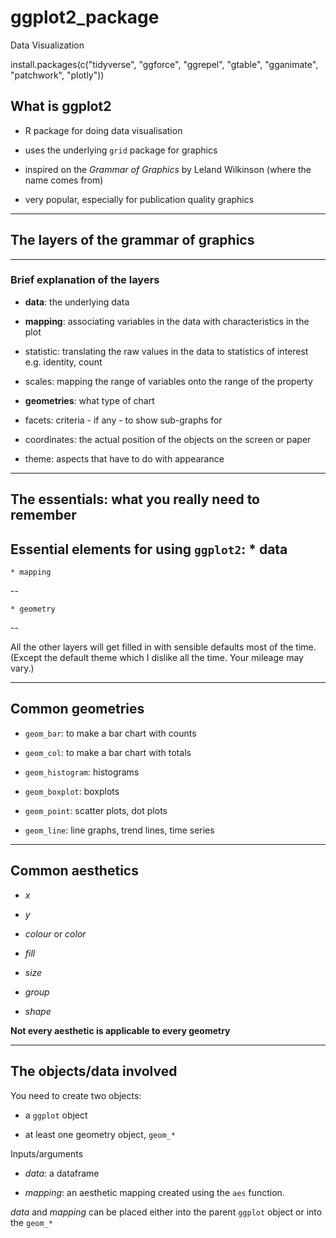# ggplot2_package
Data Visualization

install.packages(c("tidyverse", "ggforce", "ggrepel", "gtable", "gganimate", "patchwork",
                   "plotly"))

## What is ggplot2

  * R package for doing data visualisation
  
  * uses the underlying `grid` package for graphics
  
  * inspired on the <i>Grammar of Graphics</i> by Leland Wilkinson (where the name comes from)
  
  * very popular, especially for publication quality graphics
  


---
## The layers of the grammar of graphics


---
### Brief explanation of the layers

  * <b>data</b>: the underlying data 


  * <b>mapping</b>: associating variables in the data with characteristics in the plot
  
  * statistic: translating the raw values in the data to statistics of interest e.g. identity, count 
  
  * scales: mapping the range of variables onto the range of the property
  
  * <b>geometries</b>: what type of chart
  
  * facets: criteria - if any - to show sub-graphs for
  
  * coordinates: the actual position of the objects on the screen or paper 

  * theme: aspects that have to do with appearance
  
---
## The essentials: what you really need to remember 


  Essential elements for using `ggplot2`:
    * data
--

    * mapping 
--

    * geometry
    
--

  All the other layers will get filled in with sensible defaults most of the time. (Except the default theme which I dislike all the time. Your mileage may vary.)
  
  
---
## Common geometries

  * `geom_bar`: to make a bar chart with counts
  
  * `geom_col`: to make a bar chart with totals
  
  * `geom_histogram`: histograms
  
  * `geom_boxplot`: boxplots
  
  * `geom_point`: scatter plots, dot plots
  
  * `geom_line`: line graphs, trend lines, time series
  
  
  
  
---
## Common aesthetics

  * <i>x</i>
  
  * <i>y</i> 
  
  * <i>colour</i> or <i>color</i>
  
  * <i>fill</i> 
  
  * <i>size</i>
  
  * <i>group</i> 
  
  * <i>shape</i> 
  
<b>Not every aesthetic is applicable to every geometry</b>


---
## The objects/data involved

You need to create two objects:

  * a `ggplot` object
  
  * at least one geometry object, `geom_*`

Inputs/arguments

  * <i>data</i>: a dataframe
  
  * <i>mapping</i>: an aesthetic mapping created using the `aes` function.
  
<i>data</i> and <i>mapping</i> can be placed either into the parent `ggplot` object or into the `geom_*`


